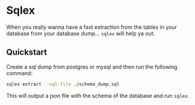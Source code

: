 # Sqlex

When you really wanna have a fast extraction from the tables in your database from your database dump... `sqlex` will help ya out.

## Quickstart

Create a sql dump from postgres or mysql and then run the following command:

```bash
sqlex extract --sql-file ./schema_dump.sql
```

This will output a json file with the schema of the database and run `sqlex`.
